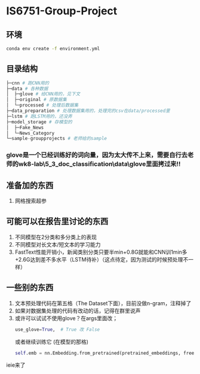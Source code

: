 # IS6751-Group-Project

## 环境
```sh
conda env create -f environment.yml
```
## 目录结构
```py
├─cnn # 跑CNN用的
├─data # 各种数据
│  ├─glove # 给CNN用的，见下文
│  ├─original # 原数据集
│  └─processed # 处理后数据集
├─data_preparation # 处理数据集用的，处理完的csv在data/processed里
├─lstm # 跑LSTM用的，还没弄
├─model_storage # 存模型的
│  ├─Fake_News
│  └─News_Category
└─sample-groupprojects # 老师给的sample
```
### glove是一个已经训练好的词向量，因为太大传不上来，需要自行去老师的wk8-lab\5_3_doc_classification\data\glove里面拷过来!!

## 准备加的东西
1. 网格搜索超参

## 可能可以在报告里讨论的东西
1. 不同模型在2分类和多分类上的表现
2. 不同模型对长文本/短文本的学习能力
3. FastText性能开销小，新闻类别分类只要半min+0.8G就能和CNN训1min多+2.6G达到差不多水平（LSTM待补）（这点待定，因为测试的时候预处理不一样）

## 一些别的东西
1. 文本预处理代码在第五格（The Dataset下面），目前没做n-gram，注释掉了
2. 如果对数据集处理的代码有改动的话，记得在群里说声
3. 或许可以试试不使用glove？在args里面改；
    ```py
    use_glove=True,  # True 改 False
    ```
    或者继续训练它 (在模型的那格)
    ```py
    self.emb = nn.Embedding.from_pretrained(pretrained_embeddings, freeze=True)  # True 改 False
    ```

ieie来了